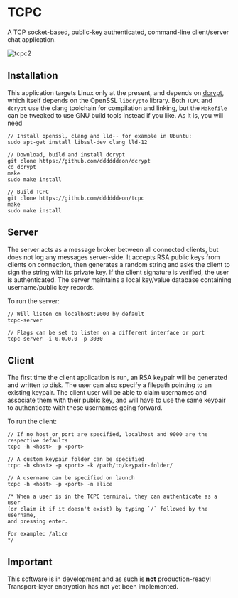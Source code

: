 # TCPC

A TCP socket-based, public-key authenticated, command-line client/server chat application.

![tcpc2](https://user-images.githubusercontent.com/6937171/156500521-7191df20-a320-478d-bbf0-1de36b9a7383.png)

## Installation
This application targets Linux only at the present, and depends on [dcrypt](https://github.com/ddddddeon/dcrypt), which itself depends on the OpenSSL `libcrypto` library. Both `TCPC` and `dcrypt` use the clang toolchain for compilation and linking, but the `Makefile` can be tweaked to use GNU build tools instead if you like. As it is, you will need 

```
// Install openssl, clang and lld-- for example in Ubuntu:
sudo apt-get install libssl-dev clang lld-12

// Download, build and install dcrypt
git clone https://github.com/ddddddeon/dcrypt
cd dcrypt
make
sudo make install

// Build TCPC
git clone https://github.com/ddddddeon/tcpc
make
sudo make install
```

## Server
The server acts as a message broker between all connected clients, but does not log any messages server-side. It accepts RSA public keys from clients on connection, then generates a random string and asks the client to sign the string with its private key. If the client signature is verified, the user is authenticated. The server maintains a local key/value database containing username/public key records.

To run the server:
```
// Will listen on localhost:9000 by default
tcpc-server

// Flags can be set to listen on a different interface or port
tcpc-server -i 0.0.0.0 -p 3030
```

## Client
The first time the client application is run, an RSA keypair will be generated and written to disk. The user can also specify a filepath pointing to an existing keypair. The client user will be able to claim usernames and associate them with their public key, and will have to use the same keypair to authenticate with these usernames going forward.

To run the client:
```
// If no host or port are specified, localhost and 9000 are the respective defaults
tcpc -h <host> -p <port>

// A custom keypair folder can be specified
tcpc -h <host> -p <port> -k /path/to/keypair-folder/

// A username can be specified on launch
tcpc -h <host> -p <port> -n alice

/* When a user is in the TCPC terminal, they can authenticate as a user
(or claim it if it doesn't exist) by typing `/` followed by the username,
and pressing enter. 

For example: /alice
*/
```

## Important
This software is in development and as such is **not** production-ready! Transport-layer encryption has not yet been implemented.
